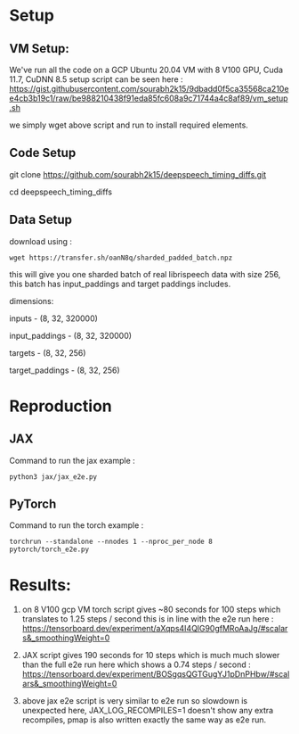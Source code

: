 # Setup

## VM Setup:
We've run all the code on a GCP Ubuntu 20.04 VM with 8 V100 GPU, Cuda 11.7, CuDNN 8.5
setup script can be seen here : 
https://gist.githubusercontent.com/sourabh2k15/9dbadd0f5ca35568ca210ee4cb3b19c1/raw/be988210438f91eda85fc608a9c71744a4c8af89/vm_setup.sh

we simply wget above script and run to install required elements. 

## Code Setup 
git clone https://github.com/sourabh2k15/deepspeech_timing_diffs.git

cd deepspeech_timing_diffs

## Data Setup 
download using :
```
wget https://transfer.sh/oanN8q/sharded_padded_batch.npz
```
this will give you one sharded batch of real librispeech data with size 256, this batch has input_paddings and target paddings includes.

dimensions:

inputs - (8, 32, 320000)

input_paddings - (8, 32, 320000)

targets - (8, 32, 256)

target_paddings - (8, 32, 256)

# Reproduction

## JAX
Command to run the jax example : 
```
python3 jax/jax_e2e.py
```

## PyTorch
Command to run the torch example : 
```
torchrun --standalone --nnodes 1 --nproc_per_node 8 pytorch/torch_e2e.py
```

# Results: 


1) on 8 V100 gcp VM torch script gives ~80 seconds for 100 steps which translates to 1.25 steps / second
this is in line with the e2e run here : https://tensorboard.dev/experiment/aXqps4I4QlG90gfMRoAaJg/#scalars&_smoothingWeight=0


2) JAX script gives 190 seconds for 10 steps which is much much slower than the full e2e run here which shows a 0.74 steps / second : https://tensorboard.dev/experiment/BOSgqsQGTGugYJ1pDnPHbw/#scalars&_smoothingWeight=0


3) above jax e2e script is very similar to e2e run so slowdown is unexpected here, JAX_LOG_RECOMPILES=1 doesn't show any extra recompiles, pmap is also written exactly the same way as e2e run.  

